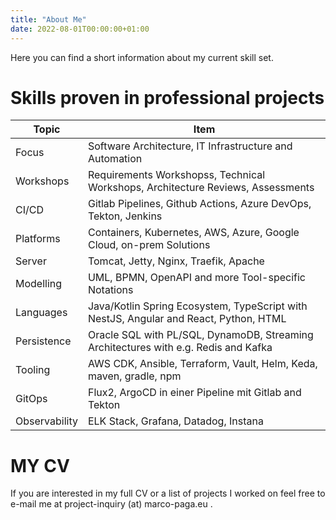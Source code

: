 ```yaml
---
title: "About Me"
date: 2022-08-01T00:00:00+01:00
---
```


Here you can find a short information about my current skill set.

# Skills proven in professional projects

| Topic | Item |
|-------|------|
| Focus | Software Architecture, IT Infrastructure and Automation |
| Workshops | Requirements Workshopss, Technical Workshops, Architecture Reviews, Assessments |
| CI/CD | Gitlab Pipelines, Github Actions, Azure DevOps, Tekton, Jenkins |
| Platforms | Containers, Kubernetes, AWS, Azure, Google Cloud, on-prem Solutions |
| Server | Tomcat, Jetty, Nginx, Traefik, Apache |
| Modelling | UML, BPMN, OpenAPI and more Tool-specific Notations |
| Languages | Java/Kotlin Spring Ecosystem, TypeScript with NestJS, Angular and React, Python, HTML |
| Persistence | Oracle SQL with PL/SQL, DynamoDB, Streaming Architectures with e.g. Redis and Kafka |
| Tooling | AWS CDK, Ansible, Terraform, Vault, Helm, Keda, maven, gradle, npm |
| GitOps | Flux2, ArgoCD in einer Pipeline mit Gitlab and Tekton |
| Observability | ELK Stack, Grafana, Datadog, Instana |

# MY CV

If you are interested in my full CV or a list of projects I worked on feel free to e-mail me at project-inquiry (at) marco-paga.eu .
